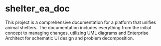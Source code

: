 # shelter_ea_doc
This project is a comprehensive documentation for a platform that unifies animal shelters. The documentation includes everything from the initial concept to managing changes, utilizing UML diagrams and Enterprise Architect for schematic UI design and problem decomposition.
